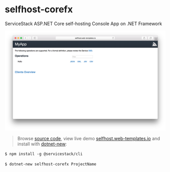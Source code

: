 # selfhost-corefx

ServiceStack ASP.NET Core self-hosting Console App on .NET Framework

[![](https://raw.githubusercontent.com/ServiceStack/Assets/master/csharp-templates/selfhost.png)](http://selfhost.web-templates.io/)

> Browse [source code](https://github.com/NetFrameworkCoreTemplates/selfhost-corefx), view live demo [selfhost.web-templates.io](http://selfhost.web-templates.io) and install with [dotnet-new](http://docs.servicestack.net/dotnet-new):

    $ npm install -g @servicestack/cli

    $ dotnet-new selfhost-corefx ProjectName

